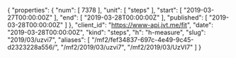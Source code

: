 {
  "properties": {
    "num": [
      7378
    ],
    "unit": [
      "steps"
    ],
    "start": [
      "2019-03-27T00:00:00Z"
    ],
    "end": [
      "2019-03-28T00:00:00Z"
    ],
    "published": [
      "2019-03-28T00:00:00Z"
    ]
  },
  "client_id": "https://www-api.jvt.me/fit",
  "date": "2019-03-28T00:00:00Z",
  "kind": "steps",
  "h": "h-measure",
  "slug": "2019/03/uzvi7",
  "aliases": [
    "/mf2/fef34837-697c-4e49-9c45-d2323228a556/",
    "/mf2/2019/03/uzvi7",
    "/mf2/2019/03/UzVI7"
  ]
}
